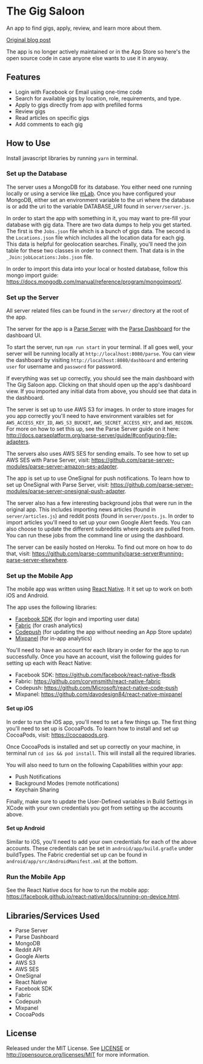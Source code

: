 # The Gig Saloon

An app to find gigs, apply, review, and learn more about them.

[Original blog post](https://alexcmeyer.medium.com/announcing-the-gig-saloon-ecb197fdd326)

The app is no longer actively maintained or in the App Store so here's the open source code in case anyone else wants to use it in anyway.

## Features
* Login with Facebook or Email using one-time code
* Search for available gigs by location, role, requirements, and type.
* Apply to gigs directly from app with prefilled forms
* Review gigs
* Read articles on specific gigs
* Add comments to each gig

## How to Use

Install javascript libraries by running `yarn` in terminal.

### Set up the Database
The server uses a MongoDB for its database. You either need one running locally or using a service like [mLab](https://mlab.com). Once you have configured your MongoDB, either set an environment variable to the uri where the database is or add the uri to the variable DATABASE_URI found in `server/server.js`.

In order to start the app with something in it, you may want to pre-fill your database with gig data. There are two data dumps to help you get started. The first is the `Jobs.json` file which is a bunch of gigs data. The second is the `Locations.json` file which includes all the location data for each gig. This data is helpful for geolocation searches. Finally, you'll need the join table for these two classes in order to connect them. That data is in the `_Join:jobLocations:Jobs.json` file.

In order to import this data into your local or hosted database, follow this mongo import guide: https://docs.mongodb.com/manual/reference/program/mongoimport/.

### Set up the Server
All server related files can be found in the `server/` directory at the root of the app.

The server for the app is a [Parse Server](https://github.com/parse-community/parse-server) with the [Parse Dashboard](https://github.com/parse-community/parse-dashboard) for the dashboard UI.

To start the server, run `npm run start` in your terminal. If all goes well, your server will be running locally at `http://localhost:8080/parse`. You can view the dashboard by visiting `http://localhost:8080/dashboard` and entering `user` for username and `password` for password. 

If everything was set up correctly, you should see the main dashboard with The Gig Saloon app. Clicking on that should open up the app's dashboard view. If you imported any initial data from above, you should see that data in the dashboard.

The server is set up to use AWS S3 for images. In order to store images for you app correctly you'll need to have environment varaibles set for `AWS_ACCESS_KEY_ID`, `AWS_S3_BUCKET`, `AWS_SECRET_ACCESS_KEY`, and `AWS_REGION`. For more on how to set this up, see the Parse Server guide on it here: http://docs.parseplatform.org/parse-server/guide/#configuring-file-adapters.

The servers also uses AWS SES for sending emails. To see how to set up AWS SES with Parse Server, visit: https://github.com/parse-server-modules/parse-server-amazon-ses-adapter. 

The app is set up to use OneSignal for push notifications. To learn how to set up OneSignal with Parse Server, visit: https://github.com/parse-server-modules/parse-server-onesignal-push-adapter.

The server also has a few interesting background jobs that were run in the original app. This includes importing news articles (found in `server/articles.js`) and reddit posts (found in `server/posts.js`. In order to import articles you'll need to set up your own Google Alert feeds. You can also choose to update the different subreddits where posts are pulled from. You can run these jobs from the command line or using the dashboard.

The server can be easily hosted on Heroku. To find out more on how to do that, visit: https://github.com/parse-community/parse-server#running-parse-server-elsewhere.

### Set up the Mobile App

The mobile app was written using [React Native](https://facebook.github.io/react-native/). It it set up to work on both iOS and Android.

The app uses the following libraries:
* [Facebook SDK](https://developers.facebook.com/docs/react-native) (for login and importing user data)
* [Fabric](https://get.fabric.io) (for crash analytics)
* [Codepush](https://microsoft.github.io/code-push/) (for updating the app without needing an App Store update)
* [Mixpanel](https://mixpanel.com) (for in-app analytics)

You'll need to have an account for each library in order for the app to run successfully. Once you have an account, visit the following guides for setting up each with React Native:
* Facebook SDK: https://github.com/facebook/react-native-fbsdk
* Fabric: https://github.com/corymsmith/react-native-fabric
* Codepush: https://github.com/Microsoft/react-native-code-push
* Mixpanel: https://github.com/davodesign84/react-native-mixpanel

#### Set up iOS

In order to run the iOS app, you'll need to set a few things up. The first thing you'll need to set up is CocoaPods. To learn how to install and set up CocoaPods, visit: https://cocoapods.org.

Once CocoaPods is installed and set up correctly on your machine, in terminal run `cd ios && pod install`. This will install all the required libraries.

You will also need to turn on the following Capabilities within your app:
* Push Notifications
* Background Modes (remote notifications)
* Keychain Sharing

Finally, make sure to update the User-Defined variables in Build Settings in XCode with your own credentials you got from setting up the accounts above.

#### Set up Android

Similar to iOS, you'll need to add your own credentials for each of the above accounts. These credentials can be set in `android/app/build.gradle` under buildTypes. The Fabric credential set up can be found in `android/app/src/AndroidManifest.xml` at the bottom.

### Run the Mobile App

See the React Native docs for how to run the mobile app: https://facebook.github.io/react-native/docs/running-on-device.html.

## Libraries/Services Used
* Parse Server
* Parse Dashboard
* MongoDB
* Reddit API
* Google Alerts
* AWS S3
* AWS SES
* OneSignal
* React Native
* Facebook SDK
* Fabric
* Codepush
* Mixpanel
* CocoaPods

## License

Released under the MIT License. See [LICENSE](LICENSE) or http://opensource.org/licenses/MIT for more information.
